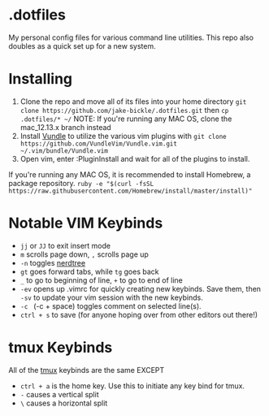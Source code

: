 # .dotfiles
My personal config files for various command line utilities.
This repo also doubles as a quick set up for a new system.

# Installing
1. Clone the repo and move all of its files into your home directory `git clone https://github.com/jake-bickle/.dotfiles.git` then `cp .dotfiles/* ~/` NOTE: If you're running any MAC OS, clone the mac_12.13.x branch instead
1. Install [Vundle](https://github.com/VundleVim/Vundle.vim) to utilize the various vim plugins with `git clone https://github.com/VundleVim/Vundle.vim.git ~/.vim/bundle/Vundle.vim`
1. Open vim, enter :PluginInstall and wait for all of the plugins to install.

If you're running any MAC OS, it is recommended to install Homebrew, a package repository. `ruby -e "$(curl -fsSL https://raw.githubusercontent.com/Homebrew/install/master/install)"`

# Notable VIM Keybinds
* `jj` or `JJ` to exit insert mode
* `m` scrolls page down, `,` scrolls page up
* `-n` toggles [nerdtree](https://github.com/scrooloose/nerdtree)
* `gt` goes forward tabs, while `tg` goes back 
* `_` to go to beginning of line, `+` to go to end of line
* `-ev` opens up .vimrc for quickly creating new keybinds. Save them, then `-sv` to update your vim session with the new keybinds.
* `-c ` (-c + space) toggles comment on selected line(s).
* `ctrl + s` to save (for anyone hoping over from other editors out there!)

# tmux Keybinds
All of the [tmux](https://github.com/tmux/tmux) keybinds are the same EXCEPT
* `ctrl + a` is the home key. Use this to initiate any key bind for tmux.
* `-` causes a vertical split
* `\` causes a horizontal split
